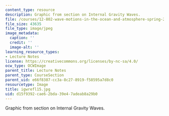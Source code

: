 ```yaml
---
content_type: resource
description: Graphic from section on Internal Gravity Waves.
file: /courses/12-802-wave-motions-in-the-ocean-and-atmosphere-spring-2004/d15f9392cae62bda39e47adeab8a29b0_igwrefl15.jpg
file_size: 43635
file_type: image/jpeg
image_metadata:
  caption: ''
  credit: ''
  image-alt: ''
learning_resource_types:
- Lecture Notes
license: https://creativecommons.org/licenses/by-nc-sa/4.0/
ocw_type: OCWImage
parent_title: Lecture Notes
parent_type: CourseSection
parent_uid: e66f8387-cc3a-8c27-8919-f58595a7d8c0
resourcetype: Image
title: igwrefl15.jpg
uid: d15f9392-cae6-2bda-39e4-7adeab8a29b0
---
```

Graphic from section on Internal Gravity Waves.